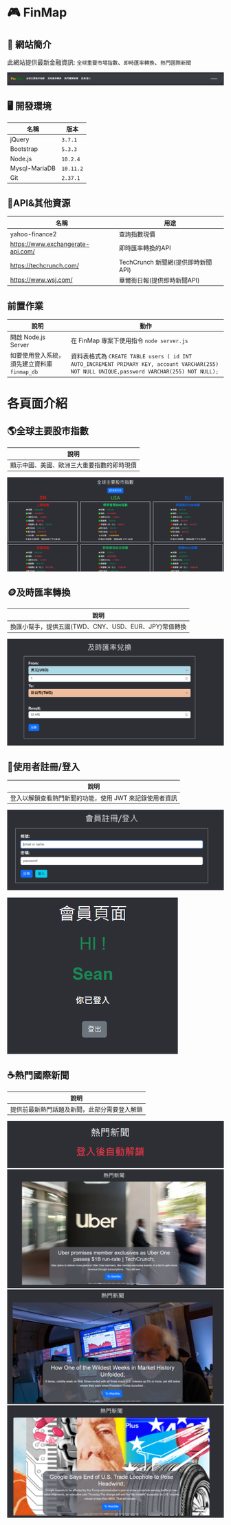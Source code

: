 # 🎮 FinMap

## 📝 網站簡介
此網站提供最新金融資訊:  `全球重要市場指數`、`即時匯率轉換`、`熱門國際新聞`

![FinMap](https://github.com/sean56787/FinMap/blob/main/demo_img/navbar.png)

## 🖥️ 開發環境
| 名稱 | 版本 |
|------|------|
| jQuery | `3.7.1` |
| Bootstrap | `5.3.3` |
| Node.js | `10.2.4` |
| Mysql-MariaDB | `10.11.2` |
| Git | `2.37.1` |

## 🚀API&其他資源
| 名稱 | 用途 |
|------|------|
| yahoo-finance2 | 查詢指數現價 |
| https://www.exchangerate-api.com/ | 即時匯率轉換的API |
| https://techcrunch.com/ | TechCrunch 新聞網(提供即時新聞API) |
| https://www.wsj.com/ | 華爾街日報(提供即時新聞API) |

## 前置作業
| 說明 | 動作 |
|------|------|
| 開啟 Node.js Server | 在 FinMap 專案下使用指令 `node server.js` |
| 如要使用登入系統，須先建立資料庫 `finmap_db` | 資料表格式為 `CREATE TABLE users ( id INT AUTO_INCREMENT PRIMARY KEY, account VARCHAR(255) NOT NULL UNIQUE,password VARCHAR(255) NOT NULL);` |

# 各頁面介紹

## 🌎全球主要股市指數
| 說明 |
|------|
| 顯示中國、美國、歐洲三大重要指數的即時現價 |

![全球主要股市指數](https://github.com/sean56787/FinMap/blob/main/demo_img/TGSI.png)


## 🪙及時匯率轉換
| 說明 |
|------|
| 換匯小幫手，提供五國(TWD、CNY、USD、EUR、JPY)幣值轉換 |

![及時匯率轉換](https://github.com/sean56787/FinMap/blob/main/demo_img/Forex.png)



## 👤使用者註冊/登入
| 說明 |
|------|
| 登入以解鎖查看熱門新聞的功能，使用 JWT 來記錄使用者資訊 |

![使用者註冊/登入](https://github.com/sean56787/FinMap/blob/main/demo_img/login.png)

![使用者註冊/登入2](https://github.com/sean56787/FinMap/blob/main/demo_img/login02.png)



## ☕熱門國際新聞
| 說明 |
|------|
| 提供前最新熱門話題及新聞，此部分需要登入解鎖|

![登入後解鎖](https://github.com/sean56787/FinMap/blob/main/demo_img/news_locked.png)
![新聞1](https://github.com/sean56787/FinMap/blob/main/demo_img/NEWS01.png)
![新聞2](https://github.com/sean56787/FinMap/blob/main/demo_img/NEWS02.png)
![新聞3](https://github.com/sean56787/FinMap/blob/main/demo_img/NEWS03.png)


